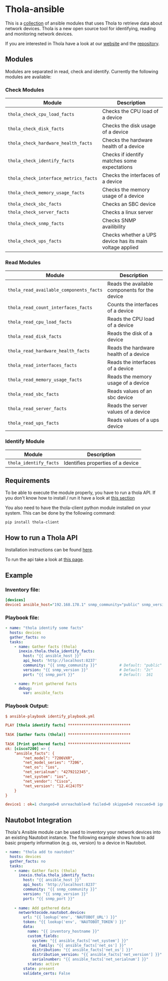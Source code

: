 # Thola-ansible

This is a [collection](https://galaxy.ansible.com/inexio/thola) of ansible modules that uses Thola to retrieve data about network devices.
Thola is a new open source tool for identifying, reading and monitoring network devices.

If you are interested in Thola have a look at our [website](https://thola.io/) and
the [repository](https://github.com/inexio/thola).

## Modules
Modules are separated in read, check and identify. Currently the following modules are available:

### Check Modules

Module                                   | Description
-----------------------------------------|---------------------------------------------------------
``thola_check_cpu_load_facts``           | Checks the CPU load of a device
``thola_check_disk_facts``               | Checks the disk usage of a device
``thola_check_hardware_health_facts``    | Checks the hardware health of a device
``thola_check_identify_facts``           | Checks if identify matches some expectations
``thola_check_interface_metrics_facts``  | Checks the interfaces of a device
``thola_check_memory_usage_facts``       | Checks the memory usage of a device
``thola_check_sbc_facts``                | Checks an SBC device
``thola_check_server_facts``             | Checks a linux server
``thola_check_snmp_facts``               | Checks SNMP availibility
``thola_check_ups_facts``                | Checks whether a UPS device has its main voltage applied

### Read Modules

Module                                    | Description
------------------------------------------|---------------------------------------------------------
``thola_read_available_components_facts`` | Reads the available components for the device
``thola_read_count_interfaces_facts``     | Counts the interfaces of a device
``thola_read_cpu_load_facts``             | Reads the CPU load of a device
``thola_read_disk_facts``                 | Reads the disk of a device
``thola_read_hardware_health_facts``      | Reads the hardware health of a device
``thola_read_interfaces_facts``           | Reads the interfaces of a device
``thola_read_memory_usage_facts``         | Reads the memory usage of a device
``thola_read_sbc_facts``                  | Reads values of an sbc device
``thola_read_server_facts``               | Reads the server values of a device
``thola_read_ups_facts``                  | Reads values of a ups device

### Identify Module

Module                   | Description
-------------------------|---------------------------------------------------------
``thola_identify_facts`` | Identifies properties of a device

## Requirements
To be able to execute the module properly, you have to run a thola API.
If you don't know how to install / run it have a look at [this section](https://github.com/inexio/thola-ansible#how-to-run-a-thola-api)

You also need to have the thola-client python module installed on your system.
This can be done by the following command:

    pip install thola-client

## How to run a Thola API

Installation instructions can be found [here](https://docs.thola.io/getting-started/installing-the-binaries/).

To run the api take a look at [this page](https://docs.thola.io/getting-started/api-mode/).

## Example
### Inventory file:
```INI
[devices]
device1 ansible_host="192.168.178.1" snmp_community="public" snmp_version="2c" snmp_port=161
```
### Playbook file:
```YAML
- name: "thola identify some facts"
  hosts: devices
  gather_facts: no
  tasks:
    - name: Gather facts (thola)
      inexio.thola.thola_identify_facts:
        host: "{{ ansible_host }}"
        api_host: 'http://localhost:8237'
        community: "{{ snmp_community }}"          # Default: "public"
        version: "{{ snmp_version }}"              # Default: "2c"
        port: "{{ snmp_port }}"                    # Default:  161

    - name: Print gathered facts
      debug:
        var: ansible_facts
```

### Playbook Output:
```INI
$ ansible-playbook identify_playbook.yml

PLAY [thola identify facts] ****************************
                                                 
TASK [Gather facts (thola)] ****************************
                                               
TASK [Print gathered facts] ****************************
ok: [cisco7200] => {
    "ansible_facts": {
        "net_model": "7206VXR",
        "net_model_series": "7206",
        "net_os": "ios",
        "net_serialnum": "4279212345",
        "net_system": "ios",
        "net_vendor": "Cisco",
        "net_version": "12.4(24)T5"
    }
}

device1 : ok=1 changed=0 unreachable=0 failed=0 skipped=0 rescued=0 ignored=0
```

## Nautobot Integration

Thola's Ansible module can be used to inventory your network devices into an existing Nautobot instance.
The following example shows how to add basic property information (e.g. os, version) to a device in Nautobot.

```YAML
- name: "thola add to nautobot"
  hosts: devices
  gather_facts: no
  tasks:
    - name: Gather facts (thola)
      inexio.thola.thola_identify_facts:
        host: "{{ ansible_host }}"
        api_host: 'http://localhost:8237'
        community: "{{ snmp_community }}"
        version: "{{ snmp_version }}"
        port: "{{ snmp_port }}"
        
    - name: Add gathered data
      networktocode.nautobot.device:
        url: "{{ lookup('env', 'NAUTOBOT_URL') }}"
        token: "{{ lookup('env', 'NAUTOBOT_TOKEN') }}"
        data:
          name: "{{ inventory_hostname }}"
          custom_fields:
            system: "{{ ansible_facts['net_system'] }}"
            os_family: "{{ ansible_facts['net_os'] }}"
            distribution: "{{ ansible_facts['net_os'] }}"
            distribution_version: "{{ ansible_facts['net_version'] }}"
            serialnumber: "{{ ansible_facts['net_serialnum'] }}"
          status: active
        state: present
        validate_certs: False
```